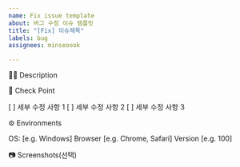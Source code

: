 ```yaml
---
name: Fix issue template
about: 버그 수정 이슈 템플릿
title: "[Fix] 이슈제목"
labels: bug
assignees: minseoook

---
```


🤷‍♂️ Description
<!-- 어떤 버그를 수정할지 설명해주세요. -->

📝 Check Point
<!-- 세부 수정 사항을 리스트로 작성해주세요. -->

[ ] 세부 수정 사항 1
[ ] 세부 수정 사항 2
[ ] 세부 수정 사항 3

⚙ Environments
<!--버그가 생긴 개발환경을 알려주세요!-->

OS: [e.g. Windows]
Browser [e.g. Chrome, Safari]
Version [e.g. 100]

📷 Screenshots(선택)
<!--스크린샷으로 보여줄 수 있는 이미지가 있다면 첨부해주세요!-->
